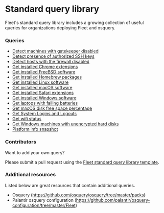 # Standard query library

Fleet's standard query library includes a growing collection of useful queries for organizations deploying Fleet and osquery.

### Queries

- [Detect machines with gatekeeper disabled](./detect-machines-with-gatekeeper-disabled.md)
- [Detect presence of authorized SSH keys](./detect-presence-of-authorized-ssh-keys.md)
- [Detect hosts with the firewall disabled](./detect-hosts-with-the-firewall-disabled.md)
- [Get installed Chrome extensions](./get-installed-chrome-extensions.md)
- [Get installed FreeBSD software](./get-installed-freebsd-software.md)
- [Get installed Homebrew packages](./get-installed-homebrew-packages.md)
- [Get installed Linux software](./get-installed-linux-software.md)
- [Get installed macOS software](./get-installed-macos-software.md)
- [Get installed Safari extensions](./get-installed-safari-extensions.md)
- [Get installed Windows software](./get-installed-windows-software.md)
- [Get laptops with failing batteries](./get-laptops-with-failing-batteries.md)
- [Get macOS disk free space percentage](./get-macos-disk-free-space-percentage.md)
- [Get System Logins and Logouts](./get-system-logins-and-logouts.md)
- [Get wifi status](./get-wifi-status.md)
- [Get Windows machines with unencrypted hard disks](./get-windows-machines-with-unencrypted-hard-disks.md)
- [Platform info snapshot](./platform_info_snapshot.md)

### Contributors

Want to add your own query? 

Please submit a pull request using the [Fleet standard query library template](./standard-query-library-template.md).

### Additional resources

Listed below are great resources that contain additional queries.

- Osquery (https://github.com/osquery/osquery/tree/master/packs)
- Palantir osquery configuration (https://github.com/palantir/osquery-configuration/tree/master/Fleet)
